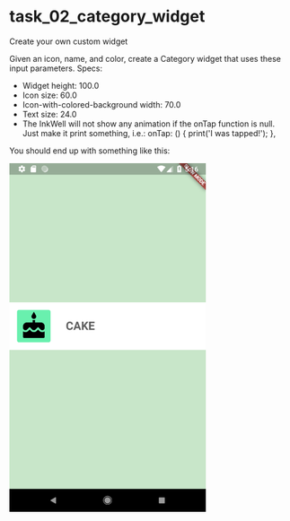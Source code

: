 # task_02_category_widget

Create your own custom widget

Given an icon, name, and color, create a Category  widget that uses these input parameters.
Specs:
 - Widget height: 100.0
 - Icon size: 60.0
 - Icon-with-colored-background width: 70.0
 - Text size: 24.0
 - The InkWell will not show any animation if the onTap function is null. Just make it print something, i.e.:
     onTap: () {
       print('I was tapped!');
     },


You should end up with something like this:

<img src='../../screenshots/02_category_widget.png' width='350'>
